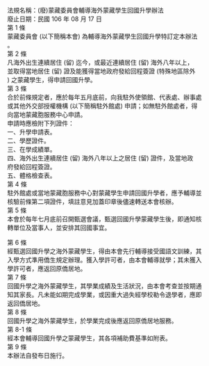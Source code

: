 法規名稱：(廢)蒙藏委員會輔導海外蒙藏學生回國升學辦法  
廢止日期：民國 106 年 08 月 17 日  
第 1 條  
蒙藏委員會 (以下簡稱本會) 為輔導海外蒙藏學生回國升學特訂定本辦法  
。  
第 2 條  
凡海外出生連續居住 (留) 迄今，或最近連續居住 (留) 海外八年以上，  
並取得當地居住 (留) 證及能獲得當地政府發給回程簽證 (特殊地區除外  
) 之蒙藏學生，得申請回國升學。  
第 3 條  
合於前條規定者，應於每年五月底前，向我駐外使領館、代表處、辦事處  
或其他外交部授權機構 (以下簡稱駐外館處) 申請；如無駐外館處者，得  
向當地蒙藏胞服務中心申請。  
申請時應檢附下列證件：  
一、升學申請表。  
二、學歷證件。  
三、在學成績單。  
四、海外出生連續居住 (留) 海外八年以上之居住 (留) 證件，及當地政  
府發給回程簽證。  
五、體格檢查表。  
第 4 條  
駐外館處或當地蒙藏胞服務中心對蒙藏學生申請回國升學者，應予輔導並  
核驗前條第二項證件，填註意見加蓋印章後儘速轉送本會核辦。  
第 5 條  
本會於每年七月底前召開甄選會議，甄選回國升學蒙藏學生後，即通知核  
轉單位及當事人，並安排其回國事宜。  


第 6 條  
經甄選回國升學之海外蒙藏學生，得由本會先行輔導接受國語文訓練，其  
入學方式準用僑生規定辦理。獲入學許可者，由本會輔導就學；其未獲入  
學許可者，應返回原僑居地。  
第 7 條  
回國升學之海外蒙藏學生，其學業成績及生活狀況，由本會考查並按期通  
知其家長。凡未能如期完成學業，或因重大過失經學校勒令退學者，應即  
返回僑居地。  
第 8 條  
回國升學之海外蒙藏學生，於學業完成後應返回原僑居地服務。  
第 8-1 條  
經本會輔導回國升學之蒙藏學生，其各項補助費基準如附表。  
第 9 條  
本辦法自發布日施行。  


